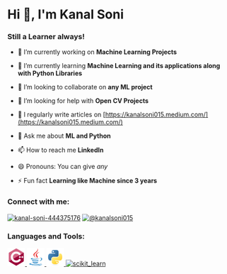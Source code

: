 



<h1 align="left">Hi 👋, I'm Kanal Soni</h1>
<h3 align="left">Still a Learner always!</h3>

- 🔭 I’m currently working on **Machine Learning Projects**

- 🌱 I’m currently learning **Machine Learning and its applications along with Python Libraries**

- 👯 I’m looking to collaborate on **any ML project**

- 🤝 I’m looking for help with **Open CV Projects**

- 📝 I regularly write articles on [https://kanalsoni015.medium.com/](https://kanalsoni015.medium.com/)

- 💬 Ask me about **ML and Python**

- 📫 How to reach me **LinkedIn**

- 😄 Pronouns: You can give <i>any</i>

- ⚡ Fun fact **Learning like Machine since 3 years**

<h3 align="left">Connect with me:</h3>
<p align="left">
<a href="https://linkedin.com/in/kanal-soni-444375176" target="blank"><img align="center" src="https://raw.githubusercontent.com/rahuldkjain/github-profile-readme-generator/master/src/images/icons/Social/linked-in-alt.svg" alt="kanal-soni-444375176" height="30" width="40" /></a>
<a href="https://medium.com/@kanalsoni015" target="blank"><img align="center" src="https://raw.githubusercontent.com/rahuldkjain/github-profile-readme-generator/master/src/images/icons/Social/medium.svg" alt="@kanalsoni015" height="30" width="40" /></a>
</p>

<h3 align="left">Languages and Tools:</h3>
<p align="left"> <a href="https://www.w3schools.com/cpp/" target="_blank"> <img src="https://raw.githubusercontent.com/devicons/devicon/master/icons/cplusplus/cplusplus-original.svg" alt="cplusplus" width="40" height="40"/> </a> <a href="https://www.java.com" target="_blank"> <img src="https://raw.githubusercontent.com/devicons/devicon/master/icons/java/java-original.svg" alt="java" width="40" height="40"/> </a> <a href="https://www.python.org" target="_blank"> <img src="https://raw.githubusercontent.com/devicons/devicon/master/icons/python/python-original.svg" alt="python" width="40" height="40"/> </a> <a href="https://scikit-learn.org/" target="_blank"> <img src="https://upload.wikimedia.org/wikipedia/commons/0/05/Scikit_learn_logo_small.svg" alt="scikit_learn" width="40" height="40"/> </a> </p>


